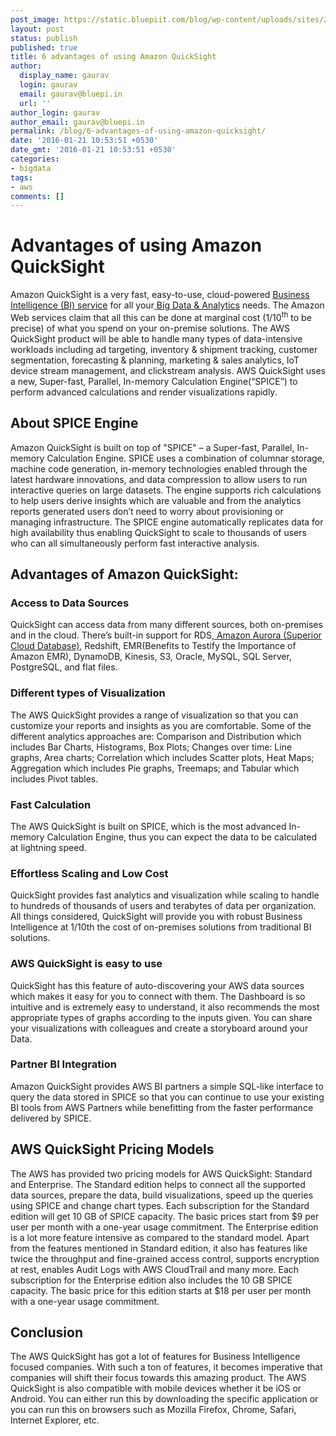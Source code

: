 ```yaml
---
post_image: https://static.bluepiit.com/blog/wp-content/uploads/sites/2/2016/01/amazon-QuickSight.jpg
layout: post
status: publish
published: true
title: 6 advantages of using Amazon QuickSight
author:
  display_name: gaurav
  login: gaurav
  email: gaurav@bluepi.in
  url: ''
author_login: gaurav
author_email: gaurav@bluepi.in
permalink: /blog/6-advantages-of-using-amazon-quicksight/
date: '2016-01-21 10:53:51 +0530'
date_gmt: '2016-01-21 10:53:51 +0530'
categories:
- bigdata
tags:
- aws
comments: []
---
```

# Advantages of using Amazon QuickSight
Amazon QuickSight is a very fast, easy-to-use, cloud-powered <a href="https://www.bluepiit.com/blog/in-data-we-trust-power-bi-and-its-capabilities/">Business Intelligence (BI) service</a> for all your<a href="https://www.bluepiit.com/big-data"> Big Data & Analytics</a> needs. The Amazon Web services claim that all this can be done at marginal cost (1/10<sup>th</sup> to be precise) of what you spend on your on-premise solutions. The AWS QuickSight product will be able to handle many types of data-intensive workloads including ad targeting, inventory &amp; shipment tracking, customer segmentation, forecasting &amp; planning, marketing &amp; sales analytics, IoT device stream management, and clickstream analysis. AWS QuickSight uses a new, Super-fast, Parallel, In-memory Calculation Engine(&ldquo;SPICE&rdquo;) to perform advanced calculations and render visualizations rapidly.
## About SPICE Engine
Amazon QuickSight is built on top of "SPICE" &ndash; a Super-fast, Parallel, In-memory Calculation Engine. SPICE uses a combination of columnar storage, machine code generation, in-memory technologies enabled through the latest hardware innovations, and data compression to allow users to run interactive queries on large datasets. The engine supports rich calculations to help users derive insights which are valuable and from the analytics reports generated users don&rsquo;t need to worry about provisioning or managing infrastructure. The SPICE engine automatically replicates data for high availability thus enabling QuickSight to scale to thousands of users who can all simultaneously perform fast interactive analysis.
## Advantages of Amazon QuickSight:
### Access to Data Sources
QuickSight can access data from many different sources, both on-premises and in the cloud. There&rsquo;s built-in support for&nbsp;RDS,<a href="https://www.bluepiit.com/blog/aws-aurora-superior-cloud-database/">&nbsp;Amazon Aurora (Superior Cloud Database)</a>,&nbsp;Redshift,&nbsp;EMR(Benefits to Testify the Importance of Amazon EMR),&nbsp;DynamoDB,&nbsp;Kinesis, S3, Oracle, MySQL, SQL Server, PostgreSQL, and flat files.
### Different types of Visualization
The AWS QuickSight provides a range of visualization so that you can customize your reports and insights as you are comfortable. Some of the different analytics approaches are: Comparison and Distribution which includes Bar Charts, Histograms, Box Plots; Changes over time: Line graphs, Area charts; Correlation which includes Scatter plots, Heat Maps; Aggregation which includes Pie graphs, Treemaps; and Tabular which includes Pivot tables.
### Fast Calculation
The AWS QuickSight is built on SPICE, which is the most advanced In-memory Calculation Engine, thus you can expect the data to be calculated at lightning speed.
### Effortless Scaling and Low Cost
QuickSight provides fast analytics and visualization while scaling to handle to hundreds of thousands of users and terabytes of data per organization. All things considered, QuickSight will provide you with robust Business Intelligence at 1/10th the cost of on-premises solutions from traditional BI solutions.
### AWS QuickSight is easy to use
QuickSight has this feature of auto-discovering your AWS data sources which makes it easy for you to connect with them. The Dashboard is so intuitive and is extremely easy to understand, it also recommends the most appropriate types of graphs according to the inputs given. You can share your visualizations with colleagues and create a storyboard around your Data.
### Partner BI Integration
Amazon QuickSight provides AWS BI partners a simple SQL-like interface to query the data stored in SPICE so that you can continue to use your existing BI tools from AWS Partners while benefitting from the faster performance delivered by SPICE.
## AWS QuickSight Pricing Models
The AWS has provided two pricing models for AWS QuickSight: Standard and Enterprise. The Standard edition helps to connect all the supported data sources, prepare the data, build visualizations, speed up the queries using SPICE and change chart types. Each subscription for the Standard edition will get 10 GB of SPICE capacity. The basic prices start from $9 per user per month with a one-year usage commitment.
The Enterprise edition is a lot more feature intensive as compared to the standard model. Apart from the features mentioned in Standard edition, it also has features like twice the throughput and fine-grained access control, supports encryption at rest, enables Audit Logs with AWS CloudTrail and many more. Each subscription for the Enterprise edition also includes the 10 GB SPICE capacity. The basic price for this edition starts at $18 per user per month with a one-year usage commitment.
## Conclusion
The AWS QuickSight has got a lot of features for Business Intelligence focused companies. With such a ton of features, it becomes imperative that companies will shift their focus towards this amazing product. The AWS QuickSight is also compatible with mobile devices whether it be iOS or Android. You can either run this by downloading the specific application or you can run this on browsers such as Mozilla Firefox, Chrome, Safari, Internet Explorer, etc.
